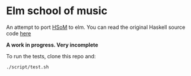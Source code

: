 # Elm school of music

An attempt to port [HSoM](http://www.cs.yale.edu/homes/hudak/Papers/HSoM.pdf) to elm. You can read the original Haskell source code [here](https://github.com/Euterpea/Euterpea2/blob/master/Euterpea/Music.lhs)

__A work in progress. Very incomplete__


To run the tests, clone this repo and:

```bash
./script/test.sh
```
